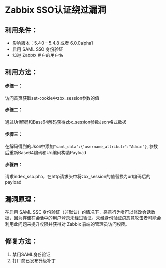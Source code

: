 # Zabbix SSO认证绕过漏洞

## 利用条件：

- 影响版本：5.4.0 – 5.4.8 或者 6.0.0alpha1
- 启用 SAML SSO 身份验证
- 知道 Zabbix 用户的用户名

## 利用方法：

#### 步骤一：
访问首页获取set-cookie中zbx_session参数的值

#### 步骤二：
通过Url解码和Base64解码获得zbx_session参数Json格式数据

#### 步骤三：
在解码得到的Json中添加`"saml_data":{"username_attribute":"Admin"},`参数后重新Base64编码和Url编码构造Payload

#### 步骤四：
请求index_sso.php，在http请求头中将zbx_session的值替换为url编码后的payload

## 漏洞原理：
在启用 SAML SSO 身份验证（非默认）的情况下，恶意行为者可以修改会话数据，因为存储在会话中的用户登录未经过验证。未经身份验证的恶意攻击者可能会利用此问题来提升权限并获得对 Zabbix 前端的管理员访问权限。

## 修复方法：
1. 禁用SAML身份验证
2. 打厂商已发布升级补丁